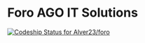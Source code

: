 # Foro AGO IT Solutions
[ ![Codeship Status for Alver23/foro](https://app.codeship.com/projects/89f03c60-c28b-0134-9802-26017824c46f/status?branch=master)](https://app.codeship.com/projects/197455)